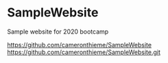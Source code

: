 # SampleWebsite
Sample website for 2020 bootcamp

https://github.com/cameronthieme/SampleWebsite
https://github.com/cameronthieme/SampleWebsite.git

